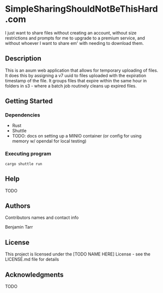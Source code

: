 # SimpleSharingShouldNotBeThisHard.com

I just want to share files without creating an account, without size restrictions and prompts for me to upgrade to a premium service, and without whoever I want to share em' with needing to download them.

## Description

This is an axum web application that allows for temporary uploading of files. It does this by assigning a v7 uuid to files uploaded with the expiration timestamp of the file. It groups files that expire within the same hour in folders in s3 - where a batch job routinely cleans up expired files.

## Getting Started

### Dependencies

- Rust
- Shuttle
- TODO: docs on setting up a MINIO container (or config for using memory w/ opendal for local testing)

### Executing program

```
cargo shuttle run
```

## Help

TODO

## Authors

Contributors names and contact info

Benjamin Tarr

## License

This project is licensed under the [TODO NAME HERE] License - see the LICENSE.md file for details

## Acknowledgments

TODO
